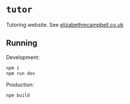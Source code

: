 # `tutor`
Tutoring website. See [elizabethmcampbell.co.uk](https://elizabethmcampbell.co.uk)

## Running

Development:
```sh
npm i
npm run dev
```

Production:
```sh
npm build
```